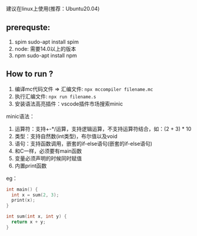 
建议在linux上使用(推荐：Ubuntu20.04)

## prerequste:
1. spim sudo-apt install spim
2. node: 需要14.0以上的版本
3. npm sudo-apt install npm


## How to run ?
1. 编译mc代码文件 => 汇编文件: ` npx mccompiler filename.mc ` 
2. 执行汇编文件: ` npx run filename.s ` 
3. 安装语法高亮插件：vscode插件市场搜索minic


minic语法：
1. 运算符：支持+-*/运算，支持逻辑运算，不支持运算符结合，如：(2 + 3) * 10
2. 类型：支持自然数(int类型)，布尔值以及void
3. 语句：支持函数调用，嵌套的if-else语句(嵌套的if-else语句)
4. 和C一样，必须要有main函数
5. 变量必须声明的时候同时赋值
6. 内置print函数

eg：
```c
int main() {
  int x = sum(2, 3);
  print(x);
}

int sum(int x, int y) {
  return x + y;
}
```





